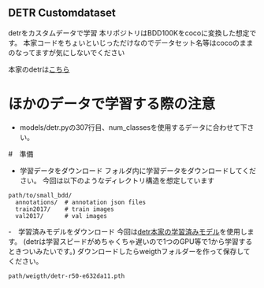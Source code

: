 ## DETR Customdataset

detrをカスタムデータで学習
本リポジトリはBDD100Kをcocoに変換した想定です。
本家コードをちょいといじっただけなのでデータセット名等はcocoのままのなってますが気にしないでください

本家のdetrは[こちら](https://github.com/facebookresearch/detr)

# ほかのデータで学習する際の注意
- models/detr.pyの307行目、num_classesを使用するデータに合わせて下さい。

#　準備
- 学習データをダウンロード
フォルダ内に学習データをダウンロードしてください。
今回は以下のようなディレクトリ構造を想定しています
```
path/to/small_bdd/
  annotations/  # annotation json files
  train2017/    # train images
  val2017/      # val images
```
-　学習済みモデルをダウンロード
今回は[detr本家の学習済みモデル](https://dl.fbaipublicfiles.com/detr/detr-r50-e632da11.pth)を使用します。
(detrは学習スピードがめちゃくちゃ遅いので1つのGPU等で1から学習するときついみたいです。)
ダウンロードしたらweigthフォルダーを作って保存してください。
```
path/weigth/detr-r50-e632da11.pth
```





